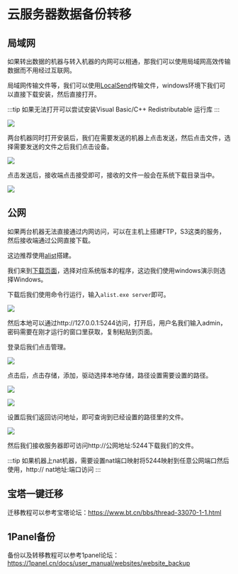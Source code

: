 # 云服务器数据备份转移

## 局域网

如果转出数据的机器与转入机器的内网可以相通，那我们可以使用局域网高效传输数据而不用经过互联网。

局域网传输文件等，我们可以使用[LocalSend](https://localsend.org/#/)传输文件，windows环境下我们可以直接下载安装，然后直接打开。

:::tip
如果无法打开可以尝试安装Visual Basic/C++ Redistributable 运行库
:::

![](https://cn-sy1.rains3.com/rainyun-assets/pic/2024/04/20240401163158_5cef0897c0c149799f1ee08fbcf56e56.png)


两台机器同时打开安装后，我们在需要发送的机器上点击发送，然后点击文件，选择需要发送的文件之后我们点击设备。

![](https://cn-sy1.rains3.com/rainyun-assets/pic/2024/04/20240401163252_c7977824ac757bb0f751d75b539428b7.png)

点击发送后，接收端点击接受即可，接收的文件一般会在系统下载目录当中。

![](https://cn-sy1.rains3.com/rainyun-assets/pic/2024/04/20240401163411_083e83b507d4236225bf7be34c118c40.png)

## 公网

如果两台机器无法直接通过内网访问，可以在主机上搭建FTP，S3这类的服务，然后接收端通过公网直接下载。

这边推荐使用[alist](https://alist.nn.ci/zh/guide/)搭建。

我们来到[下载页面](https://github.com/alist-org/alist/releases)，选择对应系统版本的程序，这边我们使用windows演示则选择Windows。

下载后我们使用命令行运行，输入`alist.exe server`即可。

![](https://cn-sy1.rains3.com/rainyun-assets/pic/2024/04/20240401165956_ca369772a9ee0a1df8cdd54aae63e9e5.png)

然后本地可以通过http://127.0.0.1:5244访问，打开后，用户名我们输入admin，密码需要在刚才运行的窗口里获取，复制粘贴到页面。

登录后我们点击管理。

![](https://cn-sy1.rains3.com/rainyun-assets/pic/2024/04/20240401170156_16eaa8041613c6c83b4e7616b03a8c49.png)

点击后，点击存储，添加，驱动选择本地存储，路径设置需要设置的路径。

![](https://cn-sy1.rains3.com/rainyun-assets/pic/2024/04/20240401170233_a26848cf8e5ff5c6545d5d97e5330e0a.png)

![](https://cn-sy1.rains3.com/rainyun-assets/pic/2024/04/20240401170354_20b1944f289c571f458faa9d91873048.png)

设置后我们返回访问地址，即可查询到已经设置的路径里的文件。

![](https://cn-sy1.rains3.com/rainyun-assets/pic/2024/04/20240401170609_8f5638cad7bba474777aef762984ba25.png)

然后我们接收服务器即可访问http://公网地址:5244下载我们的文件。

:::tip
如果机器上nat机器，需要设置nat端口映射将5244映射到任意公网端口然后使用，http:// nat地址:端口访问
:::


## 宝塔一键迁移

迁移教程可以参考宝塔论坛：https://www.bt.cn/bbs/thread-33070-1-1.html

##  1Panel备份

备份以及转移教程可以参考1panel论坛：https://1panel.cn/docs/user_manual/websites/website_backup